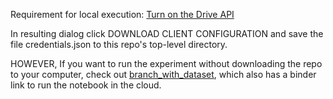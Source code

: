 Requirement for local execution: [Turn on the Drive API](https://developers.google.com/drive/api/v3/quickstart/python)

In resulting dialog click DOWNLOAD CLIENT CONFIGURATION and save the file credentials.json to this repo's top-level directory.

HOWEVER, If you want to run the experiment without downloading the repo to your computer, check out [branch_with_dataset](https://github.com/ottok92/BreastCancerWisconsinDiagnostic/tree/branch_with_dataset), which also has a binder link to run the notebook in the cloud.
